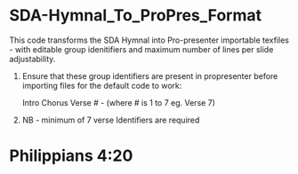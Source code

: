 # SDA-Hymnal_To_ProPres_Format
 This code transforms the SDA Hymnal into Pro-presenter importable texfiles - with editable group idenitifiers and maximum number of lines per slide adjustability.

1) Ensure that these group identifiers are present in propresenter before importing files for the default code to work:

   Intro
   Chorus
   Verse # - (where # is 1 to 7 eg. Verse 7)
 
2) NB - minimum of 7 verse Identifiers are required 

# Philippians 4:20 

